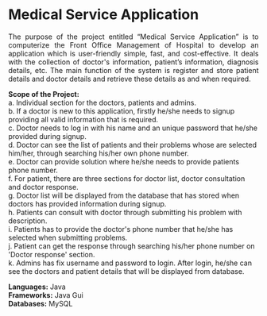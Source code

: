 # Medical Service Application
<p align="justify">The purpose of the project entitled “Medical Service Application” is to computerize the Front Office Management of Hospital to develop an application which is user-friendly simple, fast, and cost-effective. It deals with the collection of doctor's information, patient’s information, diagnosis details, etc. The main function of the system is register and store patient details and doctor details and retrieve these details as and when required.

**Scope of the Project:**<br>
a. Individual section for the doctors, patients and admins.<br>
b. If a doctor is new to this application, firstly he/she needs to signup providing all valid information that is required.<br>
c. Doctor needs to log in with his name and an unique password that he/she provided during signup.<br>
d. Doctor can see the list of patients and their problems whose are selected him/her, through searching his/her own phone number.<br>
e. Doctor can provide solution where he/she needs to provide patients phone number.<br>
f. For patient, there are three sections for doctor list, doctor consultation and doctor response.<br>
g. Doctor list will be displayed from the database that has stored when doctors has provided information during signup.<br>
h. Patients can consult with doctor through submitting his problem with description.<br>
i. Patients has to provide the doctor's phone number that he/she has selected when submitting problems.<br>
j. Patient can get the response through searching his/her phone number on 'Doctor response' section.<br>
k. Admins has fix username and password to login. After login, he/she can see the doctors and patient details that will be displayed from database.

**Languages:** Java<br>
**Frameworks:** Java Gui<br>
**Databases:** MySQL

